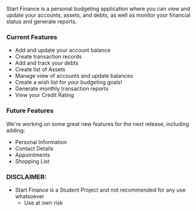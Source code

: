 

Start Finance is a personal budgeting application where you can view and update your accounts, assets, and debts, as well as monitor your financial status and generate reports.

### Current Features

- Add and update your account balance
- Create transaction records
- Add and track your debts
- Create list of Assets
- Manage view of accounts and update balances
- Create a wish list for your budgeting goals!
- Generate monthly transaction reports 
- View your Credit Rating

### Future Features

We're working on some great new features for the next release, including adding:

- Personal Information
- Contact Details
- Appointments
- Shopping List


### DISCLAIMER:

* Start Finance is a Student Project and not recommended for any use whatsoever
    * Use at own risk
